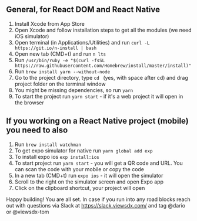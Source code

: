 
## General, for React DOM and React Native ##
1. Install Xcode from App Store
2. Open Xcode and follow installation steps to get all the modules (we need iOS simulator)
3. Open terminal (in Applications/Utilities) and run `curl -L https://git.io/n-install | bash`
4. Open new tab (CMD+t) and run `n lts`
5. Run `/usr/bin/ruby -e "$(curl -fsSL https://raw.githubusercontent.com/Homebrew/install/master/install)"`
6. Run `brew install yarn --without-node`
7. Go to the project directory, type `cd ` (yes, with space after cd) and drag project folder on the terminal window
8. You might be missing dependencies, so run `yarn`
9. To start the project run `yarn start` - if it's a web project it will open in the browser

## If you working on a React Native project (mobile) you need to also ##
1. Run `brew install watchman`
2. To get expo simulator for native run `yarn global add exp`
3. To install expo ios `exp install:ios`
4. To start project run `yarn start` - you will get a QR code and URL. You can scan the code with your mobile or copy the code
5. In a new tab (CMD+t) run `expo ios` - it will open the simulator
6. Scroll to the right on the simulator screen and open Expo app
7. Click on the clipboard shortcut, your project will open

Happy building! You are all set.
In case if you run into any road blocks reach out with questions via Slack at https://slack.viewsdx.com/ and tag @dario or @viewsdx-tom
